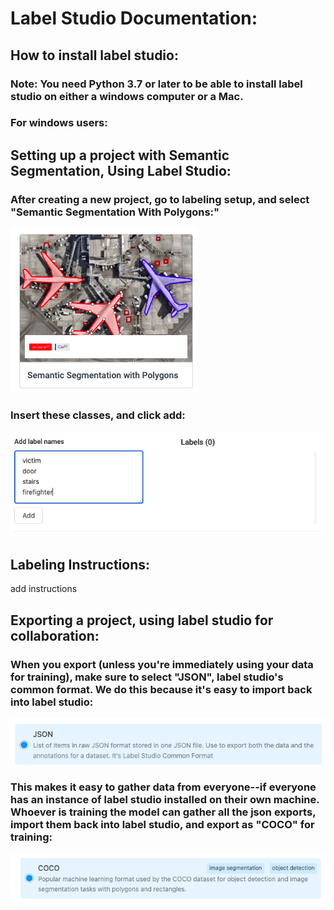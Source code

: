 # Label Studio Documentation:

## How to install label studio:

### Note: You need Python 3.7 or later to be able to install label studio on either a windows computer or a Mac. 

### For windows users: 


## Setting up a project with Semantic Segmentation, Using Label Studio:

### After creating a new project, go to labeling setup, and select "Semantic Segmentation With Polygons:"


<img src="/assets/polygon_image.png" alt="Alt text" title="Optional title">



### Insert these classes, and click add:

<img src="/assets/add_classes_image.png" alt="Alt text" title="Optional title">


## Labeling Instructions:

add instructions


## Exporting a project, using label studio for collaboration:

### When you export (unless you're immediately using your data for training), make sure to select "JSON", label studio's common format. We do this because it's easy to import back into label studio:

<img src="/assets/export_json_image.png" alt="Alt text" title="Optional title">


### This makes it easy to gather data from everyone--if everyone has an instance of label studio installed on their own machine. Whoever is training the model can gather all the json exports, import them back into label studio, and export as "COCO" for training:

<img src="/assets/export_coco_image.png" alt="Alt text" title="Optional title">
